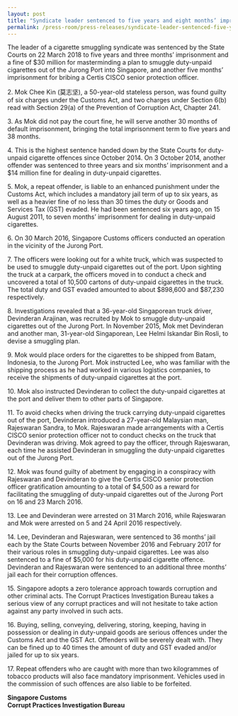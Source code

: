 ```yaml
---
layout: post
title: "Syndicate leader sentenced to five years and eight months’ imprisonment and $30m fine for smuggling duty-unpaid cigarettes and bribing Certis CISCO senior protection officer"
permalink: /press-room/press-releases/syndicate-leader-sentenced-five-years-and-eight-months’-imprisonment-and/
---
```

The leader of a cigarette smuggling syndicate was sentenced by the State Courts on 22 March 2018 to five years and three months’ imprisonment and a fine of $30 million for masterminding a plan to smuggle duty-unpaid cigarettes out of the Jurong Port into Singapore, and another five months’ imprisonment for bribing a Certis CISCO senior protection officer.

2\.        Mok Chee Kin (莫志坚), a 50-year-old stateless person, was found guilty of six charges under the Customs Act, and two charges under Section 6(b) read with Section 29(a) of the Prevention of Corruption Act, Chapter 241.

3\.        As Mok did not pay the court fine, he will serve another 30 months of default imprisonment, bringing the total imprisonment term to five years and 38 months. 

4\.        This is the highest sentence handed down by the State Courts for duty-unpaid cigarette offences since October 2014. On 3 October 2014, another offender was sentenced to three years and six months’ imprisonment and a $14 million fine for dealing in duty-unpaid cigarettes.

5\.        Mok, a repeat offender, is liable to an enhanced punishment under the Customs Act, which includes a mandatory jail term of up to six years, as well as a heavier fine of no less than 30 times the duty or Goods and Services Tax (GST) evaded. He had been sentenced six years ago, on 15 August 2011, to seven months’ imprisonment for dealing in duty-unpaid cigarettes. 

6\.        On 30 March 2016, Singapore Customs officers conducted an operation in the vicinity of the Jurong Port.  

7\.        The officers were looking out for a white truck, which was suspected to be used to smuggle duty-unpaid cigarettes out of the port. Upon sighting the truck at a carpark, the officers moved in to conduct a check and uncovered a total of 10,500 cartons of duty-unpaid cigarettes in the truck. The total duty and GST evaded amounted to about $898,600 and $87,230 respectively. 

8\.        Investigations revealed that a 36-year-old Singaporean truck driver, Devinderan Arajinan, was recruited by Mok to smuggle duty-unpaid cigarettes out of the Jurong Port. In November 2015, Mok met Devinderan and another man, 31-year-old Singaporean, Lee Helmi Iskandar Bin Rosli, to devise a smuggling plan.

9\.        Mok would place orders for the cigarettes to be shipped from Batam, Indonesia, to the Jurong Port. Mok instructed Lee, who was familiar with the shipping process as he had worked in various logistics companies, to receive the shipments of duty-unpaid cigarettes at the port.  

10\.       Mok also instructed Devinderan to collect the duty-unpaid cigarettes at the port and deliver them to other parts of Singapore.  

11\.       To avoid checks when driving the truck carrying duty-unpaid cigarettes out of the port, Devinderan introduced a 27-year-old Malaysian man, Rajeswaran Sandra, to Mok. Rajeswaran made arrangements with a Certis CISCO senior protection officer not to conduct checks on the truck that Devinderan was driving. Mok agreed to pay the officer, through Rajeswaran, each time he assisted Devinderan in smuggling the duty-unpaid cigarettes out of the Jurong Port.

12\.       Mok was found guilty of abetment by engaging in a conspiracy with Rajeswaran and Devinderan to give the Certis CISCO senior protection officer gratification amounting to a total of $4,500 as a reward for facilitating the smuggling of duty-unpaid cigarettes out of the Jurong Port on 16 and 23 March 2016.

13\.       Lee and Devinderan were arrested on 31 March 2016, while Rajeswaran and Mok were arrested on 5 and 24 April 2016 respectively. 

14\.       Lee, Devinderan and Rajeswaran, were sentenced to 36 months’ jail each by the State Courts between November 2016 and February 2017 for their various roles in smuggling duty-unpaid cigarettes. Lee was also sentenced to a fine of $5,000 for his duty-unpaid cigarette offence. Devinderan and Rajeswaran were sentenced to an additional three months’ jail each for their corruption offences.

15\.       Singapore adopts a zero tolerance approach towards corruption and other criminal acts. The Corrupt Practices Investigation Bureau takes a serious view of any corrupt practices and will not hesitate to take action against any party involved in such acts.

16\.       Buying, selling, conveying, delivering, storing, keeping, having in possession or dealing in duty-unpaid goods are serious offences under the Customs Act and the GST Act. Offenders will be severely dealt with. They can be fined up to 40 times the amount of duty and GST evaded and/or jailed for up to six years. 

17\.       Repeat offenders who are caught with more than two kilogrammes of tobacco products will also face mandatory imprisonment. Vehicles used in the commission of such offences are also liable to be forfeited. 

**Singapore Customs**<br/>
**Corrupt Practices Investigation Bureau**

